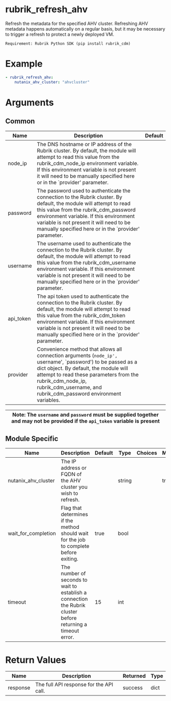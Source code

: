 # rubrik_refresh_ahv

Refresh the metadata for the specified AHV cluster. Refreshing AHV metadata happens automatically on a regular basis, but it may be necessary to trigger a refresh to protect a newly deployed VM.

`Requirement: Rubrik Python SDK (pip install rubrik_cdm)`

# Example

```yaml
- rubrik_refresh_ahv:
    nutanix_ahv_cluster: "ahvcluster"
```

# Arguments

## Common

| Name      | Description                                                                                                                                                                                                                                                                                               | Default |
|-----------|-----------------------------------------------------------------------------------------------------------------------------------------------------------------------------------------------------------------------------------------------------------------------------------------------------------|---------|
| node_ip   | The DNS hostname or IP address of the Rubrik cluster. By default, the module will attempt to read this value from the rubrik_cdm_node_ip environment variable. If this environment variable is not present it will need to be manually specified here or in the `provider' parameter.                    |         |
| password  | The password used to authenticate the connection to the Rubrik cluster. By default, the module will attempt to read this value from the rubrik_cdm_password environment variable. If this environment variable is not present it will need to be manually specified here or in the `provider' parameter. |         |
| username  | The username used to authenticate the connection to the Rubrik cluster. By default, the module will attempt to read this value from the rubrik_cdm_username environment variable. If this environment variable is not present it will need to be manually specified here or in the `provider' parameter. |         |
| api_token | The api token used to authenticate the connection to the Rubrik cluster. By default, the module will attempt to read this value from the rubrik_cdm_token environment variable. If this environment variable is not present it will need to be manually specified here or in the `provider' parameter.   |         |
| provider  | Convenience method that allows all connection arguments (`node_ip', `username', `password') to be passed as a dict object. By default, the module will attempt to read these parameters from the rubrik_cdm_node_ip, rubrik_cdm_username, and rubrik_cdm_password environment variables.                  |         |

| Note: The `username` and `password` must be supplied together and may not be provided if the `api_token` variable is present|
| --- |

## Module Specific

| Name                | Description                                                                                                  | Default | Type   | Choices | Mandatory | Aliases |
|---------------------|--------------------------------------------------------------------------------------------------------------|---------|--------|---------|-----------|---------|
| nutanix_ahv_cluster | The IP address or FQDN of the AHV cluster you wish to refresh.                                               |         | string |         | true      |         |
| wait_for_completion | Flag that determines if the method should wait for the job to complete before exiting.                       | true    | bool   |         |           |         |
| timeout             | The number of seconds to wait to establish a connection the Rubrik cluster before returning a timeout error. | 15      | int    |         |           |         |

# Return Values

| Name     | Description                             | Returned | Type |
|----------|-----------------------------------------|----------|------|
| response | The full API response for the API call. | success  | dict |
